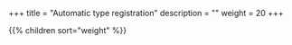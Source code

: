 +++
title = "Automatic type registration" 
description = ""
weight = 20
+++

{{% children sort="weight" %}}